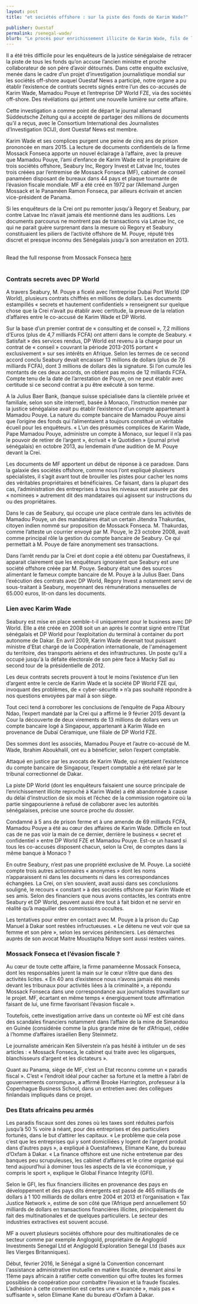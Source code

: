 ```yaml
---
layout: post
title: "et sociétés offshore : sur la piste des fonds de Karim Wade?"

publisher: Ouestaf
permalink: /senegal-wade/
blurb: "Le procès pour enrichissement illicite de Karim Wade, fils de l’ancien président sénégalais Abdoulaye Wade, a connu son verdict il y a un an. Il s’était terminé avec la condamnation par la Cour de répression de l’enrichissement illicite (Crei) de M. Wade-fils et de ses co-accusés à des peines de prison ferme."
---
```


Il a été très difficile pour les enquêteurs de la justice sénégalaise de retracer la piste de tous les fonds qu’on accuse l’ancien ministre et proche collaborateur de son père d’avoir détournés. Dans cette enquête exclusive, menée dans le cadre d’un projet d’investigation journalistique mondial sur les sociétés off-shore auquel Ouestaf News a participé, notre organe a pu établir l’existence de contrats secrets signés entre l’un des co-accusés de Karim Wade, Mamadou Pouye et l’entreprise DP World FZE, via des sociétés off-shore. Des révélations qui jettent une nouvelle lumière sur cette affaire.

Cette investigation a comme point de départ le journal allemand Süddeutsche Zeitung qui a  accepté de partager des millions de documents qu’il a reçus, avec le Consortium International des Journalistes d’Investigation (ICIJ), dont Ouestaf News est membre.

Karim Wade et ses complices purgent une peine de cinq ans de prison prononcée en mars 2015. La lecture de documents confidentiels de la firme Mossack Fonseca apporte un nouvel éclairage à l’affaire, avec la preuve que Mamadou Pouye, l’ami d’enfance de Karim Wade est le propriétaire de trois sociétés offshore, Seabury Inc, Regory Invest et Latvae Inc, toutes trois créées par l’entremise de Mossack Fonseca (MF), cabinet de conseil panaméen disposant de bureaux dans 44 pays et plaque tournante de l’évasion fiscale mondiale. MF a été créé en 1972 par l’Allemand Jurgen Mossack et le Panaméen Ramon Fonseca, par ailleurs écrivain et ancien vice-président de Panama.

Si les enquêteurs de la Crei ont pu remonter jusqu'à Regory et Seabury, par contre Latvae Inc n’avait jamais été mentionné dans les auditions. Les documents parcourus ne montrent pas de transactions via Latvae Inc, ce qui ne parait guère surprenant dans la mesure où Regory et Seabury constituaient les piliers de l’activité offshore de M. Pouye, réputé très discret et presque inconnu des Sénégalais jusqu'à son arrestation en 2013.



<br/>
<div class="panel panel-default">
  <div class="panel-heading">
  Read the full response from Mossack Fonseca <a href="https://sourceafrica.net/documents/***REMOVED***.html" target="_blank">here</a>
  </div>
</div>
<br/>

### Contrats secrets avec DP World

A travers Seabury, M. Pouye a ficelé avec l’entreprise Dubai Port World (DP World), plusieurs contrats chiffrés en millions de dollars. Les documents estampillés « secrets et hautement confidentiels » renseignent sur quelque chose que la Crei n’avait pu établir avec certitude, la preuve de la relation d’affaires entre le co-accusé de Karim Wade et DP World.

Sur la base d’un premier contrat de « consulting et de conseil », 7,2 millions d’Euros (plus de 4,7 milliards FCFA) ont atterri dans le compte de Seabury. « Satisfait » des services rendus, DP World est revenu à la charge pour un contrat de « conseil » couvrant la période 2013-2015 portant « exclusivement » sur ses intérêts  en Afrique.  Selon les termes de ce second accord conclu Seabury devait encaisser 13 millions de dollars (plus de 7,6 milliards FCFA), dont 3 millions de dollars dès la signature. Si l’on cumule les montants de ces deux accords, on obtient pas moins de 12 milliards FCFA. Compte tenu de la date de l’arrestation de Pouye, on ne peut établir avec certitude si ce second contrat a pu être exécuté à son terme.

A la Julius Baer Bank, (banque suisse spécialisée dans la clientèle privée et familiale, selon son site internet), basée à Monaco, l’instruction menée par la justice sénégalaise avait pu établir l’existence d’un compte appartenant à Mamadou Pouye. La nature du  compte bancaire de Mamadou Pouye ainsi que l’origine des fonds qui l’alimentaient a toujours constitué un véritable écueil pour les enquêteurs.
« L’un des présumés complices de Karim Wade, Pape Mamadou Pouye, administre un compte à Monaco, sur lequel il n’a pas le pouvoir de retirer de l’argent », écrivait « le Quotidien » (journal privé sénégalais) en octobre 2013, au lendemain d’une audition de M. Pouye devant la Crei.

Les documents de MF apportent un début de réponse à ce paradoxe. Dans la galaxie des sociétés offshore, comme nous l’ont expliqué plusieurs spécialistes, il s’agit avant tout de brouiller les pistes pour cacher les noms des véritables propriétaires et bénéficiaires. Ce faisant, dans la plupart des cas, l’administration des entreprises à tous les niveaux est assurée par des « nominees » autrement dit des mandataires qui agissent sur instructions du ou des propriétaires.

Dans le cas de Seabury, qui occupe une place centrale dans les activités de Mamadou Pouye, un des  mandataires était un certain Jitendra Thakurdas, citoyen indien nommé sur proposition de Mossack Fonseca. M. Thakurdas, comme l’atteste un courrier envoyé par M. Pouye, le 23 octobre 2008, avait comme principal rôle la gestion du compte bancaire de Seabury. Ce qui permettait à M. Pouye de faire anonymement ses transactions.

Dans l’arrêt rendu par la Crei et dont copie a été obtenu par Ouestafnews, il apparait clairement que les enquêteurs ignoraient que Seabury est une société offshore créée par M. Pouye. Seabury était une des sources alimentant le fameux compte bancaire de M. Pouye à la Julius Baer. Dans l’exécution des contrats avec DP World, Regory Invest a notamment servi de sous-traitant à Seabury, moyennant des rémunérations mensuelles de 65.000 euros, lit-on dans les documents.

### Lien avec Karim Wade

Seabury est mise en place semble-t-il uniquement pour le business avec DP World. Elle a été créée en 2008 soit un an après le contrat signé entre l’Etat sénégalais et DP World pour l’exploitation du terminal à container du port autonome de Dakar. En avril 2009, Karim Wade devenait tout puissant ministre d'Etat chargé de la Coopération internationale, de l'aménagement du territoire, des transports aériens et des infrastructures. Un poste qu’il a occupé jusqu'à la défaite électorale de son père face à Macky Sall au second tour de la présidentielle de 2012.

Les deux contrats secrets prouvent à tout le moins l’existence d’un lien d’argent entre le cercle de Karim Wade et la société DP World FZE qui, invoquant des problèmes, de « cyber-sécurité » n’a pas souhaité répondre à nos questions envoyées par mail à son siège.

Tout ceci tend à corroborer les conclusions de l’enquête de Papa Alboury Ndao, l’expert mandaté par la Crei qui a affirmé le 9 février 2015 devant la Cour la découverte de deux virements de 13 millions de dollars vers un compte bancaire logé à Singapour, appartenant à Karim Wade en provenance de Dubaï Céramique, une filiale de DP World FZE.

Des sommes dont les associés, Mamadou Pouye et l’autre co-accusé de M. Wade, Ibrahim Aboukhalil, ont eu à bénéficier, selon l’expert comptable.

Attaqué en justice par les avocats de Karim Wade, qui rejetaient l’existence du compte bancaire de Singapour, l’expert comptable a été relaxé par  le tribunal correctionnel de Dakar.

La piste DP World (dont les enquêteurs faisaient une source principale de l’enrichissement illicite reproché à Karim Wade)  a été abandonnée à cause du délai d’instruction de six mois et l’échec de la commission rogatoire où la partie singapourienne à refusé de collaborer avec les autorités sénégalaises, précise une source proche du dossier.

Condamné à 5 ans de prison ferme et à une amende de 69 milliards FCFA, Mamadou Pouye a été au cœur des affaires de Karim Wade. Difficile en tout cas de ne pas voir la main de ce dernier, derrière le business « secret et confidentiel » entre DP World FZE et Mamadou Pouye. Est-ce un hasard si tous les co-accusés disposent chacun, selon la Crei, de comptes dans la même banque à Monaco ?

En outre Seabury, n’est pas une propriété exclusive de M. Pouye. La société compte trois autres actionnaires « anonymes » dont les noms n’apparaissent ni dans les documents ni dans les correspondances échangées. La Crei, on s’en souvient, avait aussi dans ses conclusions souligné, le recours « constant » à des sociétés offshore par Karim Wade et ses amis. Selon des financiers que nous  avons contactés, les contrats entre Seabury et DP World, peuvent aussi être tout à fait bidon et ne servir en réalité qu’à maquiller des commissions occultes.

Les tentatives pour entrer en contact avec M. Pouye à la prison du Cap Manuel à Dakar sont restées infructueuses. « Le détenu ne veut voir que sa femme et son père », selon les services pénitenciers. Les démarches auprès de son avocat Maitre Moustapha Ndoye sont aussi restées vaines.

### Mossack Fonseca et l’évasion fiscale ?

Au cœur de toute cette affaire, la firme panaméenne Mossack Fonseca, dont les responsables jurent la main sur le cœur n’être que dans des activités licites.
«  En 40 ans d’existence nous n’avons jamais été menés devant les tribunaux pour activités liées à la criminalité », a répondu Mossack Fonseca dans une correspondance aux journalistes travaillant sur le projet. MF, écartant en même temps « énergiquement toute affirmation faisant de lui, une firme favorisant l’évasion fiscale ».

Toutefois, cette investigation arrive dans un contexte où MF est cité dans des scandales financiers notamment dans l’affaire de la mine de Simandou en Guinée (considérée comme la plus grande mine de fer d’Afrique), cédée à l’homme d’affaires israélien Beny Steinmetz.

Le journaliste américain Ken  Silverstein n’a pas hésité à intituler un de ses articles : « Mossack Fonseca, le cabinet qui traite avec les oligarques, blanchisseurs d’argent et les dictateurs ».

Quant au Panama, siège de MF, c’est un Etat reconnu comme un « paradis fiscal ». C’est « l’endroit idéal pour cacher sa fortune et la mettre à l’abri de gouvernements corrompus», a affirmé  Brooke Harrington, professeur à la Copenhague Business School, dans un entretien avec des collègues finlandais impliqués dans ce projet.

### Des Etats africains peu armés 

Les paradis fiscaux sont des zones où les taxes sont réduites parfois jusqu’à 50 % voire à néant, pour des entreprises et des particuliers fortunés, dans le but d’attirer les capitaux. « Le problème que cela pose c’est que les entreprises qui y sont domiciliées y logent de l’argent produit dans d’autres pays », a expliqué à Ouestafnews, Elimane Kane, du bureau d’Oxfam à Dakar.
« La finance offshore est une niche entretenue par des banques peu scrupuleuses, les cabinet d’affaires et le crime organisé qui tend aujourd’hui à dominer tous les aspects de la vie économique, y compris le sport », explique le Global Finance Integrity (GFI).

Selon le GFI, les flux financiers illicites en provenance des pays en développement et des pays dits émergents est passé de 465 milliards de dollars à 1 100 milliards de dollars entre 2004 et 2013 et l’organisation « Tax Justice Network », estime de son côté que l’Afrique perd annuellement 50 milliards de dollars en transactions financières illicites, principalement du fait des multinationales et de quelques particuliers. Le secteur des industries extractives est souvent accusé.

MF a ouvert plusieurs sociétés offshore  pour des multinationales de ce secteur  comme par exemple Anglogold, propriétaire de Anglogold Investments Senegal Ltd  et Anglogold Exploration Senegal Ltd (basés aux îles Vierges Britanniques).

Début, février 2016, le Sénégal a signé la Convention concernant l'assistance administrative mutuelle en matière fiscale, devenant ainsi le 11ème pays africain à ratifier cette convention qui offre toutes les formes possibles de coopération pour combattre l’évasion et la fraude fiscales. L’adhésion à cette convention est certes une « avancée », mais pas « suffisante », selon Elimane Kane du bureau d’Oxfam à Dakar. 

